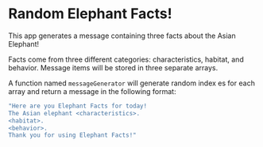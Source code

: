 # Random Elephant Facts! #

This app generates a message containing three facts about the Asian Elephant!

Facts come from three different categories: characteristics, habitat, and behavior. Message items will be stored in three separate arrays.

A function named `messageGenerator` will generate random index es for each array and return a message in the following format:

```bash
"Here are you Elephant Facts for today!
The Asian elephant <characteristics>.  
<habitat>.  
<behavior>.  
Thank you for using Elephant Facts!"
```
